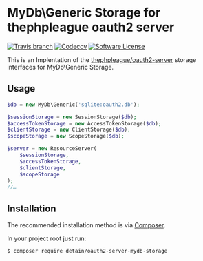 # MyDb\Generic Storage for thephpleague oauth2 server
[![Travis branch](https://img.shields.io/travis/detain/oauth2-server-mydb-storage/master.svg?style=flat-square)](https://travis-ci.org/detain/oauth2-server-mydb-storage) [![Codecov](https://img.shields.io/codecov/c/github/detain/oauth2-server-mydb-storage.svg?style=flat-square)](https://codecov.io/github/detain/oauth2-server-mydb-storage?branch=master) [![Software License](https://img.shields.io/badge/license-MIT-brightgreen.svg?style=flat-square)](LICENSE)

This is an Implentation of the [thephpleague/oauth2-server](https://github.com/thephpleague/oauth2-server/) 
storage interfaces for MyDb\Generic Storage.

## Usage

```php
$db = new MyDb\Generic('sqlite:oauth2.db');

$sessionStorage = new SessionStorage($db);
$accessTokenStorage = new AccessTokenStorage($db);
$clientStorage = new ClientStorage($db);
$scopeStorage = new ScopeStorage($db);

$server = new ResourceServer(
	$sessionStorage,
	$accessTokenStorage,
	$clientStorage,
	$scopeStorage
);
//…
```
## Installation

The recommended installation method is via [Composer](https://getcomposer.org/).

In your project root just run:

```bash
$ composer require detain/oauth2-server-mydb-storage
```
